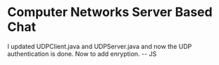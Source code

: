 # Computer Networks Server Based Chat
I updated UDPClient.java and UDPServer.java and now the UDP authentication is done. Now to add enryption.   -- JS
